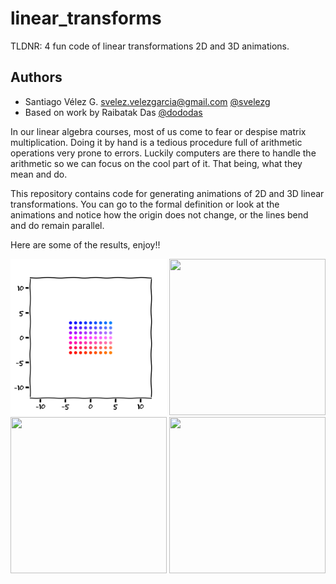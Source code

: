 # linear_transforms
TLDNR: 4 fun code of linear transformations 2D and 3D animations.

## Authors
* Santiago Vélez G. [svelez.velezgarcia@gmail.com](svelez.velezgarcia@gmail.com) [@svelezg](https://github.com/svelezg)
* Based on work by Raibatak Das [@dododas](https://github.com/dododas)


In our linear algebra courses, most of us come to fear or despise matrix multiplication.  Doing it by hand is a tedious procedure full of arithmetic operations very prone to errors. Luckily computers are there to handle the arithmetic so we can focus on the cool part of it. That being, what they mean and do. 

This repository contains code for generating animations of 2D and 3D linear transformations. You can go to the formal definition or look at the animations and notice how the origin does not change,  or the lines bend and do remain parallel. 

Here are some of the results, enjoy!!

<img src="https://github.com/svelezg/linear_transforms/blob/master/2D_animations/2D_animation.gif" width="250" height="250"/>
<img src="https://github.com/svelezg/linear_transforms/blob/master2D_animations/2D_animation_90rotation.gif" width="250" height="250"/>


<img src="https://github.com/svelezg/linear_transforms/blob/master3D_animations/3D_animation.gif" width="250" height="250"/>
<img src="https://github.com/svelezg/linear_transforms/blob/master3D_animations/3D_animation00.gif" width="250" height="250"/>
